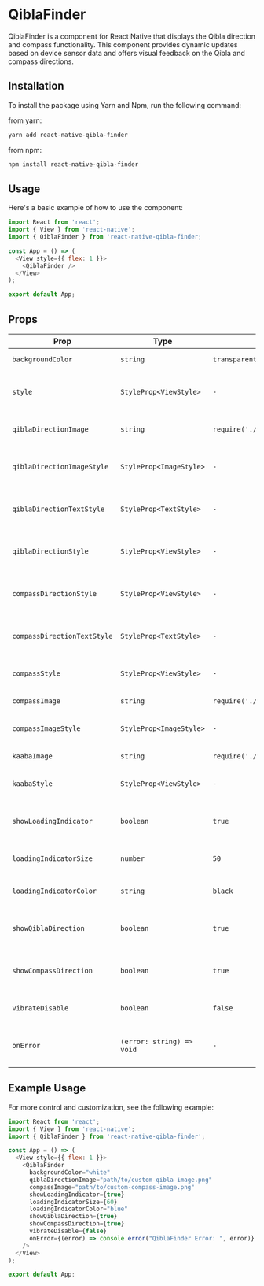 # QiblaFinder

QiblaFinder is a component for React Native that displays the Qibla direction and compass functionality. This component provides dynamic updates based on device sensor data and offers visual feedback on the Qibla and compass directions.

## Installation

To install the package using Yarn and Npm, run the following command:


from yarn:
```sh
yarn add react-native-qibla-finder
 ```

 from npm:
```sh
npm install react-native-qibla-finder
 ```


## Usage

Here's a basic example of how to use the component:


```javascript
import React from 'react';
import { View } from 'react-native';
import { QiblaFinder } from 'react-native-qibla-finder;

const App = () => (
  <View style={{ flex: 1 }}>
    <QiblaFinder />
  </View>
);

export default App;
```

## Props 

| Prop                       | Type                         | Default                                    | Description                                  |
|----------------------------|------------------------------|--------------------------------------------|----------------------------------------------|
| `backgroundColor`          | `string`                     | `transparent`                              | Background color                             |
| `style`                    | `StyleProp<ViewStyle>`       | `-`                                        | Additional styles for the container          |
| `qiblaDirectionImage`      | `string`                     | `require('./assets/kaaba.png')`            | Image for Qibla direction                    |
| `qiblaDirectionImageStyle` | `StyleProp<ImageStyle>`      | `-`                                        | Styles for Qibla direction image             |
| `qiblaDirectionTextStyle`  | `StyleProp<TextStyle>`       | `-`                                        | Styles for Qibla direction text              |
| `qiblaDirectionStyle`      | `StyleProp<ViewStyle>`       | `-`                                        | Styles for Qibla direction container         |
| `compassDirectionStyle`    | `StyleProp<ViewStyle>`       | `-`                                        | Styles for compass direction container       |
| `compassDirectionTextStyle`| `StyleProp<TextStyle>`       | `-`                                        | Styles for compass direction text            |
| `compassStyle`             | `StyleProp<ViewStyle>`       | `-`                                        | Styles for compass container                 |
| `compassImage`             | `string`                     | `require('./assets/compass.png')`          | Image for compass                            |
| `compassImageStyle`        | `StyleProp<ImageStyle>`      | `-`                                        | Styles for compass image                     |
| `kaabaImage`               | `string`                     | `require('./assets/kaaba.png')`            | Image for Kaaba                              |
| `kaabaStyle`               | `StyleProp<ViewStyle>`       | `-`                                        | Styles for Kaaba container                   |
| `showLoadingIndicator`     | `boolean`                    | `true`                                     | Whether to show the loading indicator        |
| `loadingIndicatorSize`     | `number`                     | `50`                                       | Size of the loading indicator                |
| `loadingIndicatorColor`    | `string`                     | `black`                                    | Color of the loading indicator               |
| `showQiblaDirection`       | `boolean`                    | `true`                                     | Whether to show the Qibla direction          |
| `showCompassDirection`     | `boolean`                    | `true`                                     | Whether to show the compass direction        |
| `vibrateDisable`           | `boolean`                    | `false`                                    | Whether to disable vibration                 |
| `onError`                  | `(error: string) => void`    | `-`                                        | Callback function to handle errors           |


## Example Usage

For more control and customization, see the following example:


```javascript
import React from 'react';
import { View } from 'react-native';
import { QiblaFinder } from 'react-native-qibla-finder';

const App = () => (
  <View style={{ flex: 1 }}>
    <QiblaFinder
      backgroundColor="white"
      qiblaDirectionImage="path/to/custom-qibla-image.png"
      compassImage="path/to/custom-compass-image.png"
      showLoadingIndicator={true}
      loadingIndicatorSize={60}
      loadingIndicatorColor="blue"
      showQiblaDirection={true}
      showCompassDirection={true}
      vibrateDisable={false}
      onError={(error) => console.error("QiblaFinder Error: ", error)}
    />
  </View>
);

export default App;
```
